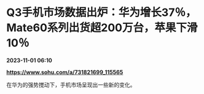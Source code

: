 # Q3手机市场数据出炉：华为增长37％，Mate60系列出货超200万台，苹果下滑10％

**2023-11-01 06:10**

**https://www.sohu.com/a/731821699_115565**

在华为的强势搅动下，手机市场呈现出一些新的变化。